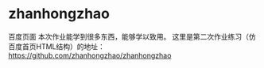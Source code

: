 # zhanhongzhao
百度页面
本次作业能学到很多东西，能够学以致用。
这里是第二次作业练习（仿百度首页HTML结构）的地址：https://github.com/zhanhongzhao/zhanhongzhao
